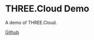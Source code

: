 THREE.Cloud Demo
=====================

A demo of THREE.Cloud.

[Github](https://github.com/mattatz/THREE.Cloud "Github")

